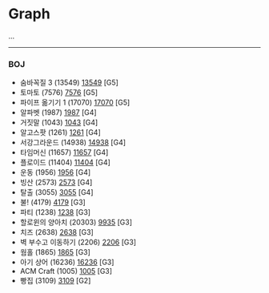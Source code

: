 # Graph

...

------------

### BOJ
- 숨바꼭질 3 (13549) [13549](https://github.com/KyumKyum/Algorithm_Study/blob/main/Graph/13549.cpp) [G5]
- 토마토 (7576) [7576](https://github.com/KyumKyum/Algorithm_Study/blob/main/Graph/7576.cpp) [G5]
- 파이프 옮기기 1 (17070) [17070](https://github.com/KyumKyum/Algorithm_Study/blob/main/Graph/17070.cpp) [G5]
- 알파벳 (1987) [1987](https://github.com/KyumKyum/Algorithm_Study/blob/main/Graph/1987.cpp) [G4]
- 거짓말 (1043) [1043](https://github.com/KyumKyum/Algorithm_Study/blob/main/Graph/1043.cpp) [G4]
- 알고스팟 (1261) [1261](https://github.com/KyumKyum/Algorithm_Study/blob/main/Graph/1261.cpp) [G4]
- 서강그라운드 (14938) [14938](https://github.com/KyumKyum/Algorithm_Study/blob/main/Graph/14938.cpp) [G4]
- 타임머신 (11657) [11657](https://github.com/KyumKyum/Algorithm_Study/blob/main/Graph/11657.cpp) [G4]
- 플로이드 (11404) [11404](https://github.com/KyumKyum/Algorithm_Study/blob/main/Graph/11404.cpp) [G4]
- 운동 (1956) [1956](https://github.com/KyumKyum/Algorithm_Study/blob/main/Graph/1956.cpp) [G4]
- 빙산 (2573) [2573](https://github.com/KyumKyum/Algorithm_Study/blob/main/Graph/2573.kt) [G4]
- 탈출 (3055) [3055](https://github.com/KyumKyum/Algorithm_Study/blob/main/Graph/3055.cpp) [G4]
- 불! (4179) [4179](https://github.com/KyumKyum/Algorithm_Study/blob/main/Graph/4179.cpp) [G3]
- 파티 (1238) [1238](https://github.com/KyumKyum/Algorithm_Study/blob/main/Graph/1238.cpp) [G3] 
- 할로윈의 양아치 (20303) [9935](https://github.com/KyumKyum/Algorithm_Study/blob/main/Graph/20303.cpp) [G3]
- 치즈 (2638) [2638](https://github.com/KyumKyum/Algorithm_Study/blob/main/Graph/2638.cpp) [G3]
- 벽 부수고 이동하기 (2206) [2206](https://github.com/KyumKyum/Algorithm_Study/blob/main/Graph/2206.cpp) [G3]
- 웜홀 (1865) [1865](https://github.com/KyumKyum/Algorithm_Study/blob/main/Graph/1865.cpp) [G3]
- 아기 상어 (16236) [16236](https://github.com/KyumKyum/Algorithm_Study/blob/main/Graph/16236.cpp) [G3]
- ACM Craft (1005) [1005](https://github.com/KyumKyum/Algorithm_Study/blob/main/Graph/1005.cpp) [G3]
- 빵집 (3109) [3109](https://github.com/KyumKyum/Algorithm_Study/blob/main/Graph/3109.cpp) [G2]
